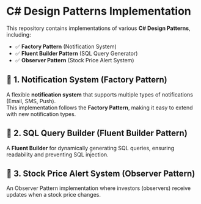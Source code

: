 # C# Design Patterns Implementation

This repository contains implementations of various **C# Design Patterns**, including:

- ✅ **Factory Pattern** (Notification System)
- ✅ **Fluent Builder Pattern** (SQL Query Generator)
- ✅ **Observer Pattern** (Stock Price Alert System)

## 📌 1. Notification System (Factory Pattern)

A flexible **notification system** that supports multiple types of notifications (Email, SMS, Push).  
This implementation follows the **Factory Pattern**, making it easy to extend with new notification types.


## 📌 2. SQL Query Builder (Fluent Builder Pattern)

A **Fluent Builder** for dynamically generating SQL queries, ensuring readability and preventing SQL injection.

## 📌 3. Stock Price Alert System (Observer Pattern)
An Observer Pattern implementation where investors (observers) receive updates when a stock price changes.

